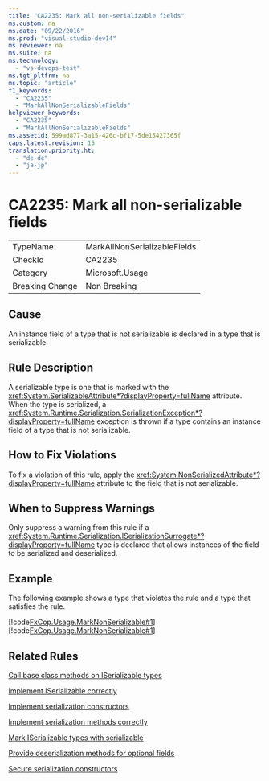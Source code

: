 ```yaml
---
title: "CA2235: Mark all non-serializable fields"
ms.custom: na
ms.date: "09/22/2016"
ms.prod: "visual-studio-dev14"
ms.reviewer: na
ms.suite: na
ms.technology: 
  - "vs-devops-test"
ms.tgt_pltfrm: na
ms.topic: "article"
f1_keywords: 
  - "CA2235"
  - "MarkAllNonSerializableFields"
helpviewer_keywords: 
  - "CA2235"
  - "MarkAllNonSerializableFields"
ms.assetid: 599ad877-3a15-426c-bf17-5de15427365f
caps.latest.revision: 15
translation.priority.ht: 
  - "de-de"
  - "ja-jp"
---
```

# CA2235: Mark all non-serializable fields
|||  
|-|-|  
|TypeName|MarkAllNonSerializableFields|  
|CheckId|CA2235|  
|Category|Microsoft.Usage|  
|Breaking Change|Non Breaking|  
  
## Cause  
 An instance field of a type that is not serializable is declared in a type that is serializable.  
  
## Rule Description  
 A serializable type is one that is marked with the <xref:System.SerializableAttribute*?displayProperty=fullName> attribute. When the type is serialized, a <xref:System.Runtime.Serialization.SerializationException*?displayProperty=fullName> exception is thrown if a type contains an instance field of a type that is not serializable.  
  
## How to Fix Violations  
 To fix a violation of this rule, apply the <xref:System.NonSerializedAttribute*?displayProperty=fullName> attribute to the field that is not serializable.  
  
## When to Suppress Warnings  
 Only suppress a warning from this rule if a <xref:System.Runtime.Serialization.ISerializationSurrogate*?displayProperty=fullName> type is declared that allows instances of the field to be serialized and deserialized.  
  
## Example  
 The following example shows a type that violates the rule and a type that satisfies the rule.  
  
 [!code[FxCop.Usage.MarkNonSerializable#1](../VS_csharp/codesnippet/CSharp/ca2235--mark-all-non-serializable-fields_1.cs)]
[!code[FxCop.Usage.MarkNonSerializable#1](../VS_csharp/codesnippet/VisualBasic/ca2235--mark-all-non-serializable-fields_1.vb)]  
  
## Related Rules  
 [Call base class methods on ISerializable types](../VS_csharp/ca2236--call-base-class-methods-on-iserializable-types.md)  
  
 [Implement ISerializable correctly](../VS_csharp/ca2240--implement-iserializable-correctly.md)  
  
 [Implement serialization constructors](../VS_csharp/ca2229--implement-serialization-constructors.md)  
  
 [Implement serialization methods correctly](../VS_csharp/ca2238--implement-serialization-methods-correctly.md)  
  
 [Mark ISerializable types with serializable](../VS_csharp/ca2237--mark-iserializable-types-with-serializableattribute.md)  
  
 [Provide deserialization methods for optional fields](../VS_csharp/ca2239--provide-deserialization-methods-for-optional-fields.md)  
  
 [Secure serialization constructors](../VS_csharp/ca2120--secure-serialization-constructors.md)